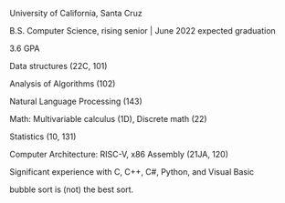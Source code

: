 University of California, Santa Cruz 

B.S. Computer Science, rising senior					|	       June 2022 expected graduation

3.6 GPA

Data structures (22C, 101)

Analysis of Algorithms (102)

Natural Language Processing (143)

Math: Multivariable calculus (1D), Discrete math (22)

Statistics (10, 131)

Computer Architecture: RISC-V, x86 Assembly (21JA, 120)

Significant experience with C, C++, C#, Python, and Visual Basic




bubble sort is (not) the best sort.

